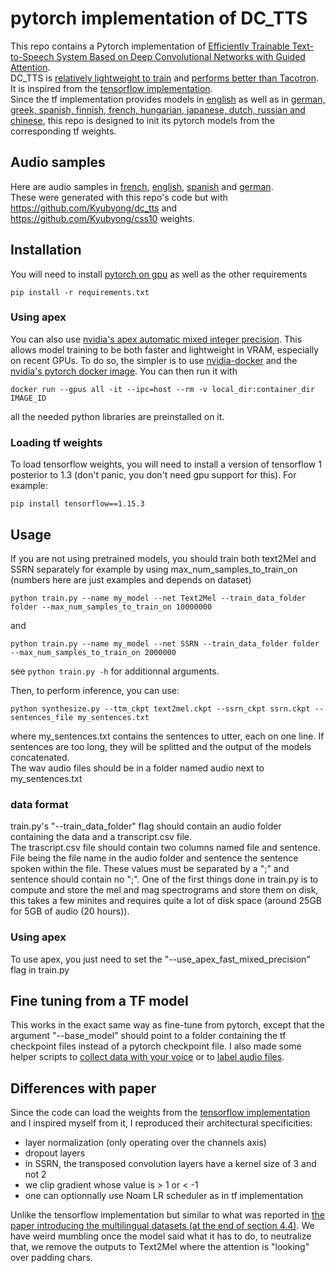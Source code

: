 # pytorch implementation of DC_TTS 
This repo contains a Pytorch implementation of [Efficiently Trainable Text-to-Speech System Based on Deep Convolutional Networks with Guided Attention](http://arxiv.org/abs/1710.08969).  
DC_TTS is [relatively lightweight to train](http://arxiv.org/abs/1710.08969) and [performs better than Tacotron](http://arxiv.org/abs/1903.11269).  
It is inspired from the [tensorflow implementation](https://github.com/Kyubyong/dc_tts).  
Since the tf implementation provides models in [english](https://github.com/Kyubyong/dc_tts) as well as in [german, greek, spanish, finnish, french, hungarian, japanese, dutch, russian and chinese](https://github.com/Kyubyong/css10), this repo is designed to init its pytorch models from the corresponding tf weights.

## Audio samples
Here are audio samples in [french](https://soundcloud.com/user-1954917/french), [english](https://soundcloud.com/user-1954917/sets/english), [spanish](https://soundcloud.com/user-1954917/sets/spanish) and [german](https://soundcloud.com/user-1954917/sets/german).  
These were generated with this repo's code but with https://github.com/Kyubyong/dc_tts and https://github.com/Kyubyong/css10 weights.  

## Installation
You will need to install [pytorch on gpu](https://pytorch.org/get-started/locally/)
as well as the other requirements  
```
pip install -r requirements.txt
```

### Using apex
You can also use [nvidia's apex automatic mixed integer precision](https://github.com/NVIDIA/apex). This allows model training to be both faster and lightweight in VRAM, especially on recent GPUs.
To do so, the simpler is to use [nvidia-docker](https://github.com/NVIDIA/nvidia-docker) and the [nvidia's pytorch docker image](https://ngc.nvidia.com/catalog/containers/nvidia:pytorch).
You can then run it with
```
docker run --gpus all -it --ipc=host --rm -v local_dir:container_dir IMAGE_ID 
```
all the needed python libraries are preinstalled on it.

### Loading tf weights
To load tensorflow weights, you will need to install a version of tensorflow 1 posterior to 1.3 (don't panic, you don't need gpu support for this). For example:
```
pip install tensorflow==1.15.3
```

## Usage
If you are not using pretrained models, you should train both text2Mel and SSRN separately for example by using max_num_samples_to_train_on (numbers here are just examples and depends on dataset)
```
python train.py --name my_model --net Text2Mel --train_data_folder folder --max_num_samples_to_train_on 10000000
```
and
```
python train.py --name my_model --net SSRN --train_data_folder folder --max_num_samples_to_train_on 2000000
```
see ```python train.py -h``` for additionnal arguments.

Then, to perform inference, you can use:
```
python synthesize.py --ttm_ckpt text2mel.ckpt --ssrn_ckpt ssrn.ckpt --sentences_file my_sentences.txt
```
where my_sentences.txt contains the sentences to utter, each on one line. If sentences are too long, they will be splitted and the output of the models concatenated.  
The wav audio files should be in a folder named audio next to my_sentences.txt

### data format
train.py's "--train_data_folder" flag should contain an audio folder containing the data and a transcript.csv file.  
The trascript.csv file should contain two columns named file and sentence. File being the file name in the audio folder and sentence the sentence spoken within the file. These values must be separated by a ";" and sentence should contain no ";".
One of the first things done in train.py is to compute and store the mel and mag spectrograms and store them on disk, this takes a few minites and requires quite a lot of disk space (around 25GB for 5GB of audio (20 hours)).

### Using apex
To use apex, you just need to set the "--use_apex_fast_mixed_precision" flag in train.py

## Fine tuning from a TF model
This works in the exact same way as fine-tune from pytorch, except that the argument "--base_model" should point to a folder containing the tf checkpoint files instead of a pytorch checkpoint file.
I also made some helper scripts to [collect data with your voice](https://github.com/NatGr/easy_voice_registration) or to [label audio files](https://github.com/NatGr/annotate_audio).

## Differences with paper
Since the code can load the weights from the [tensorflow implementation](https://github.com/Kyubyong/dc_tts) and I inspired myself from it, I reproduced their architectural specificities:  
 - layer normalization (only operating over the channels axis)  
 - dropout layers  
 - in SSRN, the transposed convolution layers have a kernel size of 3 and not 2  
 - we clip gradient whose value is > 1 or < -1  
 - one can optionnally use Noam LR scheduler as in tf implementation  

Unlike the tensorflow implementation but similar to what was reported in [the paper introducing the multilingual datasets (at the end of section 4.4)](http://arxiv.org/abs/1903.11269). We have weird mumbling once the model said what it has to do, to neutralize that, we remove the outputs to Text2Mel where the attention is "looking" over padding chars.

